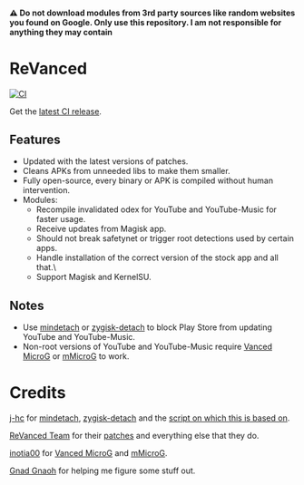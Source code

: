 #### ⚠️ Do not download modules from 3rd party sources like random websites you found on Google. Only use this repository. I am not responsible for anything they may contain

# ReVanced

[![CI](https://github.com/NoName-exe/revanced/actions/workflows/ci.yml/badge.svg?event=schedule)](https://github.com/NoName-exe/revanced/actions/workflows/ci.yml)

Get the [latest CI release](https://github.com/NoName-exe/revanced/releases/latest).

## Features
* Updated with the latest versions of patches.
* Cleans APKs from unneeded libs to make them smaller.
* Fully open-source, every binary or APK is compiled without human intervention.
* Modules:
  * Recompile invalidated odex for YouTube and YouTube-Music for faster usage.
  * Receive updates from Magisk app.
  * Should not break safetynet or trigger root detections used by certain apps.
  * Handle installation of the correct version of the stock app and all that.\
  * Support Magisk and KernelSU.

## Notes
* Use [mindetach](https://github.com/j-hc/mindetach-magisk) or [zygisk-detach](https://github.com/j-hc/zygisk-detach) to block Play Store from updating YouTube and YouTube-Music.
* Non-root versions of YouTube and YouTube-Music require [Vanced MicroG](https://github.com/inotia00/VancedMicroG/releases/latest) or [mMicroG](https://github.com/inotia00/mMicroG/releases/latest) to work.

# Credits
[j-hc](https://github.com/j-hc) for [mindetach](https://github.com/j-hc/mindetach-magisk), [zygisk-detach](https://github.com/j-hc/zygisk-detach) and the [script on which this is based on](https://github.com/j-hc/revanced-magisk-module).

[ReVanced Team](https://github.com/revanced) for their [patches](https://github.com/revanced/revanced-patches) and everything else that they do.

[inotia00](https://github.com/inotia00) for [Vanced MicroG](https://github.com/inotia00/VancedMicroG) and [mMicroG](https://github.com/inotia00/mMicroG).

[Gnad Gnaoh](https://github.com/gnadgnaoh) for helping me figure some stuff out.
